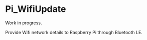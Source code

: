 # Pi_WifiUpdate

Work in progress.

Provide Wifi network details to Raspberry Pi through Bluetooth LE.


